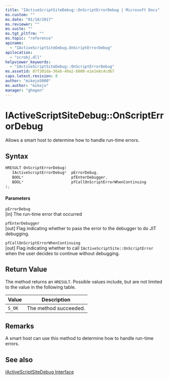 ```yaml
---
title: "IActiveScriptSiteDebug::OnScriptErrorDebug | Microsoft Docs"
ms.custom: ""
ms.date: "01/18/2017"
ms.reviewer: ""
ms.suite: ""
ms.tgt_pltfrm: ""
ms.topic: "reference"
apiname: 
  - "IActiveScriptSiteDebug.OnScriptErrorDebug"
apilocation: 
  - "scrobj.dll"
helpviewer_keywords: 
  - "IActiveScriptSiteDebug::OnScriptErrorDebug"
ms.assetid: 87f201da-36eb-49a2-b000-e1e1e8c4cdb7
caps.latest.revision: 8
author: "mikejo5000"
ms.author: "mikejo"
manager: "ghogen"
---
```

# IActiveScriptSiteDebug::OnScriptErrorDebug
Allows a smart host to determine how to handle run-time errors.  
  
## Syntax  
  
```cpp
HRESULT OnScriptErrorDebug(  
   IActiveScriptErrorDebug*  pErrorDebug,  
   BOOL*                     pfEnterDebugger,  
   BOOL*                     pfCallOnScriptErrorWhenContinuing  
);  
```  
  
#### Parameters  
 `pErrorDebug`  
 [in] The run-time error that occurred  
  
 `pfEnterDebugger`  
 [out] Flag indicating whether to pass the error to the debugger to do JIT debugging.  
  
 `pfCallOnScriptErrorWhenContinuing`  
 [out] Flag indicating whether to call `IActiveScriptSite::OnScriptError` when the user decides to continue without debugging.  
  
## Return Value  
 The method returns an `HRESULT`. Possible values include, but are not limited to the value in the following table.  
  
|Value|Description|  
|-----------|-----------------|  
|`S_OK`|The method succeeded.|  
  
## Remarks  
 A smart host can use this method to determine how to handle run-time errors.  
  
## See also  
 [IActiveScriptSiteDebug Interface](../../winscript/reference/iactivescriptsitedebug-interface.md)